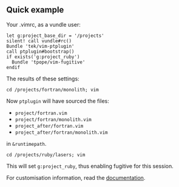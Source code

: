 ## Quick example

Your .vimrc, as a vundle user:
```VimL
let g:project_base_dir = '/projects'
silent! call vundle#rc()
Bundle 'tek/vim-ptplugin'
call ptplugin#bootstrap()
if exists('g:project_ruby')
  Bundle 'tpope/vim-fugitive'
endif
```
The results of these settings:

`cd /projects/fortran/monolith; vim`

Now `ptplugin` will have sourced the files:

* `project/fortran.vim`
* `project/fortran/monolith.vim`
* `project_after/fortran.vim`
* `project_after/fortran/monolith.vim`

in `&runtimepath`.

`cd /projects/ruby/lasers; vim`

This will set `g:project_ruby`, thus enabling fugitive for this session.

For customisation information, read the
[documentation](https://github.com/tek/vim-ptplugin/blob/master/doc/ptplugin.vim).
